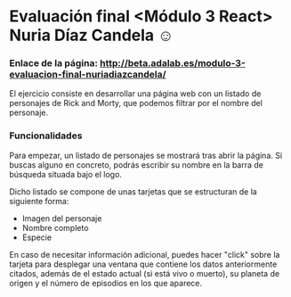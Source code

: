  # Evaluación final <Módulo 3 React> Nuria Díaz Candela ☺️ #  

### Enlace de la página: http://beta.adalab.es/modulo-3-evaluacion-final-nuriadiazcandela/ ###

El ejercicio consiste en desarrollar una página web con un listado de personajes de Rick and Morty, que podemos filtrar por el nombre del personaje.

### Funcionalidades ###
Para empezar, un listado de personajes se mostrará tras abrir la página. Si buscas alguno en concreto, podrás escribir su nombre en la barra de búsqueda situada bajo el logo.

Dicho listado se compone de unas tarjetas que se estructuran de la siguiente forma:

- Imagen del personaje
- Nombre completo
- Especie

En caso de necesitar información adicional, puedes hacer "click" sobre la tarjeta para desplegar una ventana que contiene los datos anteriormente citados, además de el estado actual (si está vivo o muerto), su planeta de origen y el número de episodios en los que aparece.
